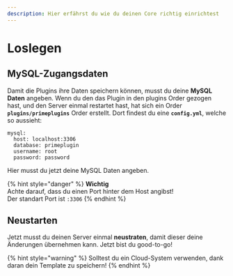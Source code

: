 ```yaml
---
description: Hier erfährst du wie du deinen Core richtig einrichtest
---
```


# Loslegen

## MySQL-Zugangsdaten

Damit die Plugins ihre Daten speichern können, musst du deine **MySQL Daten** angeben. Wenn du den das Plugin in den plugins Order gezogen hast, und den Server einmal restartet hast, hat sich ein Order  **`plugins/primeplugins`** Order erstellt. Dort findest du eine **`config.yml`**, welche so aussieht:

```text
mysql:
  host: localhost:3306
  database: primeplugin
  username: root
  password: password
```

Hier musst du jetzt deine MySQL Daten angeben.

{% hint style="danger" %}
**Wichtig**  
Achte darauf, dass du einen Port hinter dem Host angibst!  
Der standart Port ist `:3306`
{% endhint %}

## Neustarten

Jetzt musst du deinen Server einmal **neustraten**, damit dieser deine Änderungen übernehmen kann. Jetzt bist du good-to-go!

{% hint style="warning" %}
Solltest du ein Cloud-System verwenden, dank daran dein Template zu speichern!
{% endhint %}

